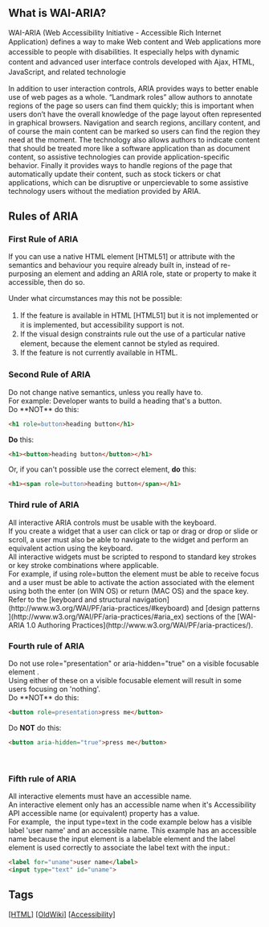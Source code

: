 ## ​​​​What is WAI-ARIA?

​WAI-ARIA (Web Accessibility Initiative - Accessible Rich Internet Application) <span style="line-height: 1.42857;">defines a way to make Web content and Web a</span><span style="line-height: 1.42857;">pplications more accessible to people with disabilities. It especially helps with dynamic content and advanced user interface controls developed with Ajax, HTML, JavaScript, and related technologie</span>

<div>In addition to user interaction controls, ARIA provides ways to better enable use of web pages as a whole. “Landmark roles” allow authors to annotate regions of the page so users can find them quickly; this is important when users don’t have the overall knowledge of the page layout often represented in graphical browsers. Navigation and search regions, ancillary content, and of course the main content can be marked so users can find the region they need at the moment. The technology also allows authors to indicate content that should be treated more like a software application than as document content, so assistive technologies can provide application-specific behavior. Finally it provides ways to handle regions of the page that automatically update their content, such as stock tickers or chat applications, which can be disruptive or unpercievable to some assistive technology users without the mediation provided by ARIA.​</div>

## Rules of ARIA

### First Rule of ARIA

If you can use a native HTML element [HTML51] or attribute with the semantics and behaviour you require already built in, instead of re-purposing an element and adding an ARIA role, state or property to make it accessible, then do so.

<span style="line-height: 1.42857;">​Under what circumstances may this not be possible:</span>

1.  <span style="line-height: 1.42857;">If the feature is available in HTML [HTML51] but it is not implemented or it is implemented, but accessibility support is not.</span>
2.  <span style="line-height: 1.42857;">If the visual design constraints rule out the use of a particular native element, because the element cannot be styled as required.</span>
3.  <span style="line-height: 1.42857;">If the feature is not currently available in HTML.</span>  

### Second Rule of ARIA

<div>Do not change native semantics, unless you really have to.</div>

<div>For example: Developer wants to build a heading that's a button.</div>

<div>Do **NOT** do this:
</div>

```html
<h1 role=button>heading button</h1>
``` 

<span style="line-height: 1.42857;"></span>

**Do** this:

```html
<h1><button>heading button</button></h1>
```
​​Or, if you can't possible use the correct element, **do** this:  

```html
<h1><span role=button>heading button</span></h1>
```

### ​Third rule of ARIA  

<div>All interactive ARIA controls must be usable with the keyboard.</div>

<div>If you create a widget that a user can click or tap or drag or drop or slide or scroll, a user must also be able to navigate to the widget and perform an equivalent action using the keyboard.</div>

<div>All interactive widgets must be scripted to respond to standard key strokes or key stroke combinations where applicable.</div>

<div>For example, if using role=button the element must be able to receive focus and a user must be able to activate the action associated with the element using both the enter (on WIN OS) or return (MAC OS) and the space key.</div>

<div>Refer to the [keyboard and structural navigation](http://www.w3.org/WAI/PF/aria-practices/#keyboard) and [design patterns​](http://www.w3.org/WAI/PF/aria-practices/#aria_ex) sections of the [WAI-ARIA 1.0 Authoring Practices](http://www.w3.org/WAI/PF/aria-practices/)​.</div>

### Fourth rule of ARIA​

<div>Do not use role="presentation" or aria-hidden="true" on a visible focusable element .</div>

<div>Using either of these on a visible focusable element will result in some users focusing on 'nothing'.</div>

<div>Do **NOT** do this:</div>

```html
<button role=presentation>press me</button>
```
​​Do **NOT** do this:  

```html
<button aria-hidden="true">press me</button>
```
​​

### ​Fifth rule of ARIA

<div>

<div>All interactive elements must have an accessible name.</div>

<div>An interactive element only has an accessible name when it's Accessibility API accessible name (or equivalent) property has a value.</div>

<div>For example,  the input type=text in the code example below has a visible label 'user name' and an accessible name. This example has an accessible name because the input element is a labelable element and the label element is used correctly to associate the label text with the input.​:</div>

```html
<label for="uname">user name</label>
<input type="text" id="uname">
```

</div>

## Tags
[[HTML]](https://code.cmich.edu/search?project_id=365&repository_ref=master&scope=wiki_blobs&search=HTMLTag)
[[OldWiki]](https://code.cmich.edu/search?project_id=365&repository_ref=master&scope=wiki_blobs&search=OldWikiTag)
[[​Accessibility]](https://code.cmich.edu/search?project_id=365&repository_ref=master&scope=wiki_blobs&search=​AccessibilityTag)